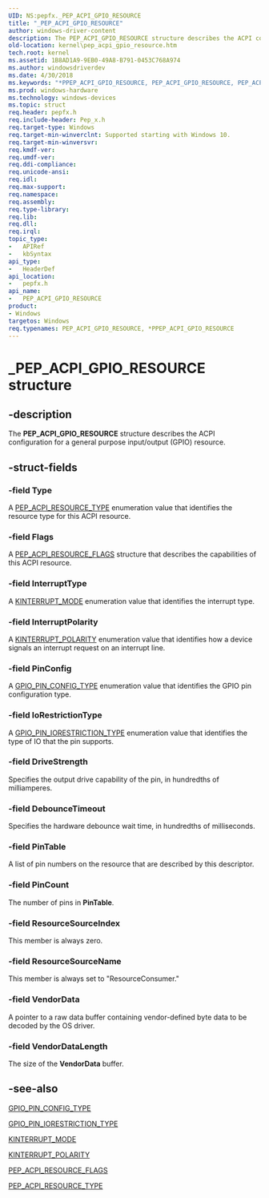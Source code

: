```yaml
---
UID: NS:pepfx._PEP_ACPI_GPIO_RESOURCE
title: "_PEP_ACPI_GPIO_RESOURCE"
author: windows-driver-content
description: The PEP_ACPI_GPIO_RESOURCE structure describes the ACPI configuration for a general purpose input/output (GPIO) resource.
old-location: kernel\pep_acpi_gpio_resource.htm
tech.root: kernel
ms.assetid: 1B8AD1A9-9EB0-49A8-B791-0453C768A974
ms.author: windowsdriverdev
ms.date: 4/30/2018
ms.keywords: "*PPEP_ACPI_GPIO_RESOURCE, PEP_ACPI_GPIO_RESOURCE, PEP_ACPI_GPIO_RESOURCE structure [Kernel-Mode Driver Architecture], PPEP_ACPI_GPIO_RESOURCE, PPEP_ACPI_GPIO_RESOURCE structure pointer [Kernel-Mode Driver Architecture], _PEP_ACPI_GPIO_RESOURCE, kernel.pep_acpi_gpio_resource, pepfx/PEP_ACPI_GPIO_RESOURCE, pepfx/PPEP_ACPI_GPIO_RESOURCE"
ms.prod: windows-hardware
ms.technology: windows-devices
ms.topic: struct
req.header: pepfx.h
req.include-header: Pep_x.h
req.target-type: Windows
req.target-min-winverclnt: Supported starting with Windows 10.
req.target-min-winversvr: 
req.kmdf-ver: 
req.umdf-ver: 
req.ddi-compliance: 
req.unicode-ansi: 
req.idl: 
req.max-support: 
req.namespace: 
req.assembly: 
req.type-library: 
req.lib: 
req.dll: 
req.irql: 
topic_type:
-	APIRef
-	kbSyntax
api_type:
-	HeaderDef
api_location:
-	pepfx.h
api_name:
-	PEP_ACPI_GPIO_RESOURCE
product:
- Windows
targetos: Windows
req.typenames: PEP_ACPI_GPIO_RESOURCE, *PPEP_ACPI_GPIO_RESOURCE
---
```


# _PEP_ACPI_GPIO_RESOURCE structure


## -description


The <b>PEP_ACPI_GPIO_RESOURCE</b> structure describes the ACPI configuration for a general purpose input/output (GPIO) resource.


## -struct-fields




### -field Type

A <a href="https://msdn.microsoft.com/library/windows/hardware/mt186693">PEP_ACPI_RESOURCE_TYPE</a> enumeration value that identifies the resource type for this ACPI resource.


### -field Flags

A <a href="https://msdn.microsoft.com/library/windows/hardware/mt186692">PEP_ACPI_RESOURCE_FLAGS</a> structure that describes the capabilities of this ACPI resource.


### -field InterruptType

A <a href="https://msdn.microsoft.com/library/windows/hardware/ff554239">KINTERRUPT_MODE</a> enumeration value that identifies the interrupt type.


### -field InterruptPolarity

A <a href="https://msdn.microsoft.com/library/windows/hardware/ff554243">KINTERRUPT_POLARITY</a> enumeration value that identifies how a device signals an interrupt request on an interrupt line.


### -field PinConfig

A <a href="https://msdn.microsoft.com/library/windows/hardware/mt186634">GPIO_PIN_CONFIG_TYPE</a> enumeration value that identifies the GPIO pin configuration type.


### -field IoRestrictionType

A <a href="https://msdn.microsoft.com/library/windows/hardware/mt186635">GPIO_PIN_IORESTRICTION_TYPE</a> enumeration value that identifies the type of IO that the pin supports.


### -field DriveStrength

Specifies the output drive capability of the pin, in hundredths of milliamperes. 


### -field DebounceTimeout

Specifies the hardware debounce wait time, in hundredths of milliseconds.


### -field PinTable

A list of pin numbers on the resource that are described by this descriptor. 


### -field PinCount

The number of pins in <b>PinTable</b>.


### -field ResourceSourceIndex

This member is always zero.


### -field ResourceSourceName

This member is always set to "ResourceConsumer."


### -field VendorData

A pointer to a raw data buffer containing vendor-defined byte data to be decoded by the OS driver. 


### -field VendorDataLength

The size of the <b>VendorData</b> buffer.


## -see-also




<a href="https://msdn.microsoft.com/library/windows/hardware/mt186634">GPIO_PIN_CONFIG_TYPE</a>



<a href="https://msdn.microsoft.com/library/windows/hardware/mt186635">GPIO_PIN_IORESTRICTION_TYPE</a>



<a href="https://msdn.microsoft.com/library/windows/hardware/ff554239">KINTERRUPT_MODE</a>



<a href="https://msdn.microsoft.com/library/windows/hardware/ff554243">KINTERRUPT_POLARITY</a>



<a href="https://msdn.microsoft.com/library/windows/hardware/mt186692">PEP_ACPI_RESOURCE_FLAGS</a>



<a href="https://msdn.microsoft.com/library/windows/hardware/mt186693">PEP_ACPI_RESOURCE_TYPE</a>
 

 

